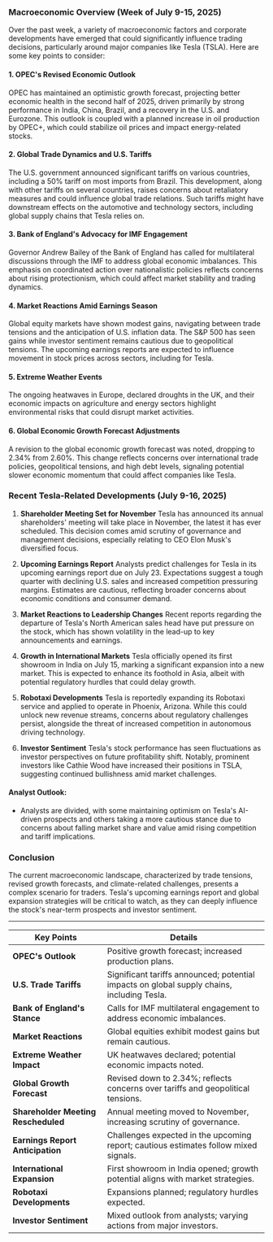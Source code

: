 ### Macroeconomic Overview (Week of July 9-15, 2025)

Over the past week, a variety of macroeconomic factors and corporate developments have emerged that could significantly influence trading decisions, particularly around major companies like Tesla (TSLA). Here are some key points to consider:

#### 1. **OPEC's Revised Economic Outlook**
OPEC has maintained an optimistic growth forecast, projecting better economic health in the second half of 2025, driven primarily by strong performance in India, China, Brazil, and a recovery in the U.S. and Eurozone. This outlook is coupled with a planned increase in oil production by OPEC+, which could stabilize oil prices and impact energy-related stocks. 

#### 2. **Global Trade Dynamics and U.S. Tariffs**
The U.S. government announced significant tariffs on various countries, including a 50% tariff on most imports from Brazil. This development, along with other tariffs on several countries, raises concerns about retaliatory measures and could influence global trade relations. Such tariffs might have downstream effects on the automotive and technology sectors, including global supply chains that Tesla relies on.

#### 3. **Bank of England's Advocacy for IMF Engagement**
Governor Andrew Bailey of the Bank of England has called for multilateral discussions through the IMF to address global economic imbalances. This emphasis on coordinated action over nationalistic policies reflects concerns about rising protectionism, which could affect market stability and trading dynamics.

#### 4. **Market Reactions Amid Earnings Season**
Global equity markets have shown modest gains, navigating between trade tensions and the anticipation of U.S. inflation data. The S&P 500 has seen gains while investor sentiment remains cautious due to geopolitical tensions. The upcoming earnings reports are expected to influence movement in stock prices across sectors, including for Tesla.

#### 5. **Extreme Weather Events**
The ongoing heatwaves in Europe, declared droughts in the UK, and their economic impacts on agriculture and energy sectors highlight environmental risks that could disrupt market activities.

#### 6. **Global Economic Growth Forecast Adjustments**
A revision to the global economic growth forecast was noted, dropping to 2.34% from 2.60%. This change reflects concerns over international trade policies, geopolitical tensions, and high debt levels, signaling potential slower economic momentum that could affect companies like Tesla.

### Recent Tesla-Related Developments (July 9-16, 2025)

1. **Shareholder Meeting Set for November**
   Tesla has announced its annual shareholders' meeting will take place in November, the latest it has ever scheduled. This decision comes amid scrutiny of governance and management decisions, especially relating to CEO Elon Musk's diversified focus.

2. **Upcoming Earnings Report**
   Analysts predict challenges for Tesla in its upcoming earnings report due on July 23. Expectations suggest a tough quarter with declining U.S. sales and increased competition pressuring margins. Estimates are cautious, reflecting broader concerns about economic conditions and consumer demand.
   
3. **Market Reactions to Leadership Changes**
   Recent reports regarding the departure of Tesla's North American sales head have put pressure on the stock, which has shown volatility in the lead-up to key announcements and earnings.

4. **Growth in International Markets**
   Tesla officially opened its first showroom in India on July 15, marking a significant expansion into a new market. This is expected to enhance its foothold in Asia, albeit with potential regulatory hurdles that could delay growth.

5. **Robotaxi Developments**
   Tesla is reportedly expanding its Robotaxi service and applied to operate in Phoenix, Arizona. While this could unlock new revenue streams, concerns about regulatory challenges persist, alongside the threat of increased competition in autonomous driving technology.

6. **Investor Sentiment**
   Tesla's stock performance has seen fluctuations as investor perspectives on future profitability shift. Notably, prominent investors like Cathie Wood have increased their positions in TSLA, suggesting continued bullishness amid market challenges.

#### Analyst Outlook:
- Analysts are divided, with some maintaining optimism on Tesla's AI-driven prospects and others taking a more cautious stance due to concerns about falling market share and value amid rising competition and tariff implications.

### Conclusion

The current macroeconomic landscape, characterized by trade tensions, revised growth forecasts, and climate-related challenges, presents a complex scenario for traders. Tesla's upcoming earnings report and global expansion strategies will be critical to watch, as they can deeply influence the stock's near-term prospects and investor sentiment.

---

| **Key Points**                                         | **Details**                                                                               |
|-------------------------------------------------------|-------------------------------------------------------------------------------------------|
| **OPEC's Outlook**                                   | Positive growth forecast; increased production plans.                                     |
| **U.S. Trade Tariffs**                               | Significant tariffs announced; potential impacts on global supply chains, including Tesla.|
| **Bank of England's Stance**                          | Calls for IMF multilateral engagement to address economic imbalances.                    |
| **Market Reactions**                                  | Global equities exhibit modest gains but remain cautious.                                 |
| **Extreme Weather Impact**                            | UK heatwaves declared; potential economic impacts noted.                                  |
| **Global Growth Forecast**                            | Revised down to 2.34%; reflects concerns over tariffs and geopolitical tensions.          |
| **Shareholder Meeting Rescheduled**                   | Annual meeting moved to November, increasing scrutiny of governance.                     |
| **Earnings Report Anticipation**                      | Challenges expected in the upcoming report; cautious estimates follow mixed signals.      |
| **International Expansion**                           | First showroom in India opened; growth potential aligns with market strategies.          |
| **Robotaxi Developments**                             | Expansions planned; regulatory hurdles expected.                                          |
| **Investor Sentiment**                                | Mixed outlook from analysts; varying actions from major investors.                        |
